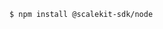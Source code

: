 

<Tabs groupId="tech-stack">
<TabItem value="nodejs" label="Node.js">


```command-line
$ npm install @scalekit-sdk/node
```

</TabItem>
<!-- <TabItem value="py" label="Python">

```shell
$ pip install scalekit
```

</TabItem>
<TabItem value="golang" label="Go">

```go
go get https://www.github.com/scalekit-inc/go-sdk
```

</TabItem> -->
</Tabs>
